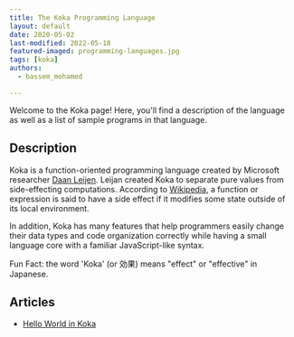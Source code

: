 ```yaml
---
title: The Koka Programming Language
layout: default
date: 2020-05-02
last-modified: 2022-05-18
featured-imaged: programming-languages.jpg
tags: [koka]
authors:
  - bassem_mohamed

---
```


Welcome to the Koka page! Here, you'll find a description of the language as well as a list of sample programs in that language.

## Description

Koka is a function-oriented programming language created by Microsoft researcher
[Daan Leijen][1]. Leijan created Koka to separate pure values from side-effecting
computations. According to [Wikipedia][2], a function or expression is said to have a
side effect if it modifies some state outside of its local environment.

In addition, Koka has many features that help programmers easily change their data
types and code organization correctly while having a small language core with a
familiar JavaScript-like syntax.

Fun Fact: the word 'Koka' (or 効果) means "effect" or "effective" in Japanese.

[1]: https://www.microsoft.com/en-us/research/people/daan/
[2]: https://en.wikipedia.org/wiki/Side_effect_(computer_science)


## Articles

- [Hello World in Koka](https://rzuckerm.github.io/sample-programs-website-copy/projects/hello-world/koka)